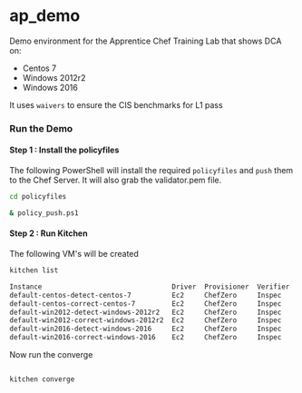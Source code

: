# ap_demo
Demo environment for the Apprentice Chef Training Lab that shows DCA on:
 - Centos 7
 - Windows 2012r2
 - Windows 2016

It uses `waivers` to ensure the CIS benchmarks for L1 pass

### Run the Demo

#### Step 1 : Install the policyfiles

The following PowerShell will install the required `policyfiles` and `push` them to the Chef Server.  It will also grab the validator.pem file.

```bash
cd policyfiles

& policy_push.ps1
```

#### Step 2 : Run Kitchen

The following VM's will be created

```bash
kitchen list

Instance                                Driver  Provisioner  Verifier  Transport  Last Action    Last Error
default-centos-detect-centos-7          Ec2     ChefZero     Inspec    Ssh        <Not Created>  <None>
default-centos-correct-centos-7         Ec2     ChefZero     Inspec    Ssh        <Not Created>  <None>
default-win2012-detect-windows-2012r2   Ec2     ChefZero     Inspec    Winrm      <Not Created>  <None>
default-win2012-correct-windows-2012r2  Ec2     ChefZero     Inspec    Winrm      <Not Created>  <None>
default-win2016-detect-windows-2016     Ec2     ChefZero     Inspec    Winrm      <Not Created>  <None>
default-win2016-correct-windows-2016    Ec2     ChefZero     Inspec    Winrm      <Not Created>  <None>
```

Now run the converge

```bash

kitchen converge
```
